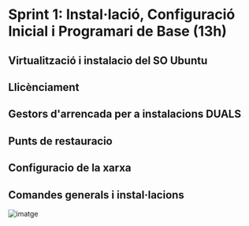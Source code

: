 
# Sprint 1: Instal·lació, Configuració Inicial i Programari de Base (13h)

## Virtualització i instalacio del SO Ubuntu
## Llicènciament
## Gestors d'arrencada per a instalacions DUALS
## Punts de restauracio 
## Configuracio de la xarxa
## Comandes generals i instal·lacions

![imatge](https://github.com/user-attachments/assets/d1a31e3a-a3d0-4b12-9447-28d087b6e680)
